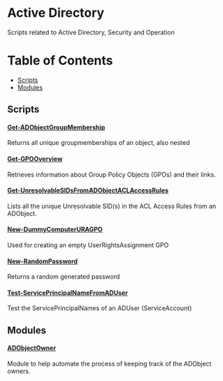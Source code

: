 # Active Directory
Scripts related to Active Directory, Security and Operation
# Table of Contents

  - [Scripts](#scripts)
  - [Modules](#modules)

## Scripts
#### [Get-ADObjectGroupMembership](./Get-ADObjectGroupMembership/)
Returns all unique groupmemberships of an object, also nested
#### [Get-GPOOverview](./Get-GPOOverview/)
Retrieves information about Group Policy Objects (GPOs) and their links.
#### [Get-UnresolvableSIDsFromADObjectACLAccessRules](./Get-UnresolvableSIDsFromADObjectACLAccessRules/)
Lists all the unique Unresolvable SID(s) in the ACL Access Rules from an ADObject.
#### [New-DummyComputerURAGPO](./New-DummyComputerURAGPO/)
Used for creating an empty UserRightsAssignment GPO
#### [New-RandomPassword](./New-RandomPassword/)
Returns a random generated password
#### [Test-ServicePrincipalNameFromADUser](./Test-ServicePrincipalNameFromADUser/)
Test the ServicePrincipalNames of an ADUser (ServiceAccount)

## Modules
#### [ADObjectOwner](https://github.com/tomstryhn/ADObjectOwner)
Module to help automate the process of keeping track of the ADObject owners.
